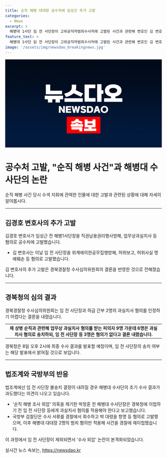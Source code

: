 ```yaml
---
title: 순직 해병 대대장 공수처에 임성근 추가 고발
categories:
  - News
excerpt: >
  해병대 1사단 임 전 사단장이 고위공직자범죄수사처에 고발된 사건과 관련해 변호인 김 변호사가 추가 고발을 진행했다. 경북경찰청 수사심의위원회는 임 전 사단장과 하급 간부 2명의 과실치사 혐의를 인정하기 어렵다는 결론을 내리고, 대학교수 등 11명으로 구성된 심의위원회는 결정을 내릴 예정이다. 해당 결정은 경북청이 최종 수사 결과를 발표할 때 밝혀질 전망이며, 국방부 검찰단은 박 대령을 항명 등 혐의로 고발한 바 있다.
feature_text: >
  해병대 1사단 임 전 사단장이 고위공직자범죄수사처에 고발된 사건과 관련해 변호인 김 변호사가 추가 고발을 진행했다. 경북경찰청 수사심의위원회는 임 전 사단장과 하급 간부 2명의 과실치사 혐의를 인정하기 어렵다는 결론을 내리고, 대학교수 등 11명으로 구성된 심의위원회는 결정을 내릴 예정이다. 해당 결정은 경북청이 최종 수사 결과를 발표할 때 밝혀질 전망이며, 국방부 검찰단은 박 대령을 항명 등 혐의로 고발한 바 있다.
image: '/assets/img/newsdao_breakingnews.jpg'
---
```


<p><img src="/assets/img/newsdao_breakingnews.jpg" alt="flaretime 속보" /></p>

<h1>공수처 고발, "순직 해병 사건"과 해병대 수사단의 논란</h1>

<p data-ke-size="size16">순직 해병 사건 당시 수색 지휘에 관여한 인물에 대한 고발과 관련된 상황에 대해 자세히 알아봅시다.</p>

<hr>

<h2 data-ke-size="size26">김경호 변호사의 추가 고발</h2>

<p data-ke-size="size16">김경호 변호사가 임성근 전 해병1사단장을 직권남용권리행사방해, 업무상과실치사 등 혐의로 공수처에 고발했습니다.</p>

<ul>
    <li>김 변호사는 이날 임 전 사단장을 위계에의한공무집행방해, 허위보고, 허위사실 명예훼손 등 혐의로 고발했습니다.</li>
</ul>

<p data-ke-size="size16">김 변호사의 추가 고발은 경북경찰청 수사심의위원회의 결론을 반영한 것으로 전해졌습니다.</p>

<hr>

<h2 data-ke-size="size26">경북청의 심의 결과</h2>

<p data-ke-size="size16">경북경찰청 수사심의위원회는 임 전 사단장과 하급 간부 2명의 과실치사 혐의를 인정하기 어렵다는 결론을 내렸습니다.</p>

<table>
    <tr>
        <td style="text-align: center; height: 17px;"><b>채 상병 순직과 관련해 업무상 과실치사 혐의를 받는 피의자 9명 가운데 6명은 과실 치사 혐의로 송치하되, 임 전 사단장 등 3명은 혐의가 없다고 결론 내렸습니다.</b></td>
    </tr>
</table>

<p data-ke-size="size16">경북청은 8일 오후 2시에 최종 수사 결과를 발표할 예정이며, 임 전 사단장의 송치 여부는 해당 발표에서 밝혀질 것으로 보입니다.</p>

<hr>

<h2 data-ke-size="size26">법조계와 국방부의 반응</h2>

<p data-ke-size="size16">법조계에선 임 전 사단장 불송치 결정이 내려질 경우 해병대 수사단의 초기 수사 결과가 과도했다는 의견이 나오고 있습니다.</p>

<ul>
    <li>'순직 해병 조사 외압' 의혹을 제기한 박정훈 전 해병대 수사단장은 경북청에 이첩하기 전 임 전 사단장 등에게 과실치사 혐의를 적용해야 한다고 보고했습니다.</li>
    <li>국방부 검찰단은 수사 서류를 경찰에서 회수하고 박 대령을 항명 등 혐의로 고발했으며, 이후 해병대 대대장 2명의 범죄 혐의만 적용해 사건을 경찰에 재이첩했습니다.</li>
</ul>

<p data-ke-size="size16">이 과정에서 임 전 사단장이 제외되면서 '수사 외압' 논란이 본격화되었습니다.</p>
실시간 뉴스 속보는, <a href="https://newsdao.kr" rel="dofollow">https://newsdao.kr</a>


